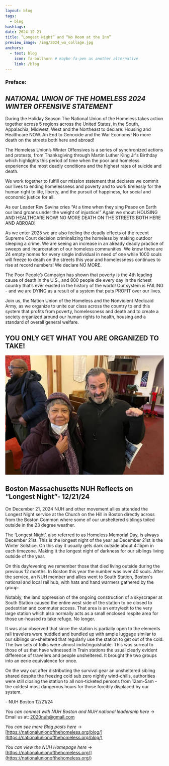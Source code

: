 ```yaml
---
layout: blog
tags:
  - blog
hashtags:
date: 2024-12-21
title: “Longest Night” and “No Room at the Inn” 
preview_image: /img/2024_wo_collage.jpg
anchors:
  - text: blog
    icon: fa-bullhorn # maybe fa-pen as another alternative
    link: /blog
---
```




### Preface:

## _**NATIONAL UNION OF THE HOMELESS 2024 WINTER OFFENSIVE STATEMENT**_ 

During the Holiday Season The National Union of the Homeless takes action together across 5 regions across the United States, in the South, Appalachia, Midwest, West and the Northeast to declare: Housing and Healthcare NOW. An End to Genocide and the War Economy! No more death on the streets both here and abroad!  

The Homeless Union’s Winter Offensives is a  series of synchronized actions and protests, from Thanksgiving through Martin Luther King Jr's Birthday which highlights this period of time when the poor and homeless experience the most deadly conditions and the highest rates of suicide and death. 

We work together to fulfill our mission statement that declares we commit our lives to ending homelessness and poverty and to work tirelessly for the human right to life, liberty, and the pursuit of happiness, for social and economic justice for all.

As our Leader Rev Savina cries “At a time when they sing Peace on Earth our land groans under the weight of injustice!” Again we shout: HOUSING AND HEALTHCARE NOW! NO MORE DEATH ON THE STREETS BOTH HERE AND ABROAD! 

As we enter 2025 we are also feeling the deadly effects of the recent Supreme Court decision criminalizing the homeless by making outdoor sleeping a crime. We are seeing an increase in an already deadly practice of sweeps and incarceration of our homeless communities. We know there are 24 empty homes for every single individual in need of one while 1000 souls will freeze to death on the streets this year and homelessness continues to rise at record numbers! We declare NO MORE. 

The Poor People’s Campaign has shown that poverty is the 4th leading cause of death in the U.S., and 800 people die every day in the richest country that’s ever existed in the history of the world! Our system is FAILING - and we are DYING as a result of a system that puts PROFIT over our lives. 

Join us, the Nation Union of the Homeless and the Nonviolent Medicaid Army, as we organize to unite our class across the country to end this system that profits from poverty, homelessness and death and to create a society organized around our human rights to health, housing and a standard of overall general welfare. 

## **YOU ONLY GET WHAT YOU ARE ORGANIZED TO TAKE!**

![You Only Get What You're Organized to Take!](/img/longest_night_people.jpeg)

## **Boston Massachusetts NUH Reflects on “Longest Night”- 12/21/24**

On December 21, 2024 NUH and other movement allies attended the Longest Night service at the Church on the Hill in Boston directly across from the Boston Common where some of our unsheltered siblings toiled outside in the 23 degree weather.

The ‘Longest Night’, also referred to as Homeless Memorial Day, is always December 21st. This is the longest night of the year as December 21st is the Winter Solstice. On this day it usually gets dark outside about 4:15pm in each timezone. Making it the longest night of darkness for our siblings living outside of the year.

On this day/evening we remember those that died living outside during the previous 12 months. In Boston this year the number was over 40 souls.
After the service, an NUH member and allies went to South Station, Boston's national and local rail hub, with hats and hand warmers gathered by the group:

Notably, the land oppression of the ongoing construction of a skyscraper at South Station caused the entire west side of the station to be closed to pedestrian and commuter access. That area is an entry/exit to the very large station which also normally acts as a small enclosed respite area for those un-housed ro take refuge. No longer.

It was also observed that since the station is partially open to the elements rail travelers were huddled and bundled up with ample luggage similar to our siblings un-sheltered that regularly use the station to get out of the cold. The two sets of folks were almost indistinguishable. This was surreal to those of us that have witnessed in Train stations the usual clearly evident difference of travelers and people unsheltered. It brought the two groups into an eerie equivalence for once.

On the way out after distributing the survival gear an unsheltered sibling shared despite the freezing cold sub zero nightly wind-chills, authorities were still closing the station to all non-ticketed persons from 12am-5am - the coldest most dangerous hours for those forcibly displaced by our system.

\- NUH Boston 12/21/24

*You can connect with NUH Boston and NUH national leadership here* →  
Email us at: [2020nuh@gmail.com](mailto:2020nuh@gmail.com)

*You can see more Blog posts here* →
[https://nationalunionofthehomeless.org/blog/](https://nationalunionofthehomeless.org/blog/) 

*You can view the NUH Homepage here* → 
[https://nationalunionofthehomeless.org/](https://nationalunionofthehomeless.org/)


